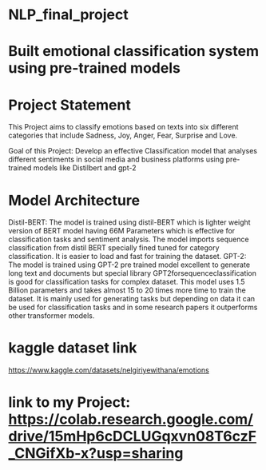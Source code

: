 # NLP_final_project
# Built emotional classification system using pre-trained models
# Project Statement
This Project aims to classify emotions based on texts into six different categories that include
Sadness, Joy, Anger, Fear, Surprise and Love.

Goal of this Project:
Develop an effective Classification model that analyses different sentiments in social media and business platforms using pre-trained models like Distilbert and gpt-2
# Model Architecture
Distil-BERT: The model is trained using distil-BERT which is lighter weight version of BERT model having 66M
Parameters which is effective for classification tasks and sentiment analysis.
The model imports sequence classification from distil BERT specially fined tuned for category classification. It is easier to load and fast for training the dataset.
GPT-2: The model is trained using GPT-2 pre trained model excellent to generate long text and documents but special library GPT2forsequenceclassification is good for classification tasks for complex dataset.
This model uses 1.5 Billion parameters and takes almost 15 to 20 times more time to train the dataset. It is mainly used for generating tasks but depending on data it can be used for classification tasks and in some research papers it outperforms other transformer models.
# kaggle dataset link
https://www.kaggle.com/datasets/nelgiriyewithana/emotions

# link to my Project: https://colab.research.google.com/drive/15mHp6cDCLUGqxvn08T6czF_CNGifXb-x?usp=sharing




